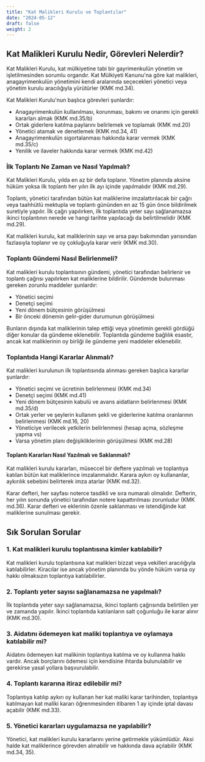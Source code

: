 ```yaml
---
title: "Kat Malikleri Kurulu ve Toplantılar"
date: "2024-05-12"
draft: false
weight: 2
---
```


## Kat Malikleri Kurulu Nedir, Görevleri Nelerdir?

Kat Malikleri Kurulu, kat mülkiyetine tabi bir gayrimenkulün yönetim ve işletilmesinden sorumlu organdır. Kat Mülkiyeti Kanunu'na göre kat malikleri, anagayrimenkulün yönetimini kendi aralarında seçecekleri yönetici veya yönetim kurulu aracılığıyla yürütürler (KMK md.34).

Kat Malikleri Kurulu'nun başlıca görevleri şunlardır:

- Anagayrimenkulün kullanılması, korunması, bakımı ve onarımı için gerekli kararları almak (KMK md.35/b)
- Ortak giderlere katılma paylarını belirlemek ve toplamak (KMK md.20)
- Yönetici atamak ve denetlemek (KMK md.34, 41)
- Anagayrimenkulün sigortalanması hakkında karar vermek (KMK md.35/c)
- Yenilik ve ilaveler hakkında karar vermek (KMK md.42)

### İlk Toplantı Ne Zaman ve Nasıl Yapılmalı?

Kat Malikleri Kurulu, yılda en az bir defa toplanır. Yönetim planında aksine hüküm yoksa ilk toplantı her yılın ilk ayı içinde yapılmalıdır (KMK md.29).

Toplantı, yönetici tarafından bütün kat maliklerine imzalattırılacak bir çağrı veya taahhütlü mektupla ve toplantı gününden en az 15 gün önce bildirilmek suretiyle yapılır. İlk çağrı yapılırken, ilk toplantıda yeter sayı sağlanamazsa ikinci toplantının nerede ve hangi tarihte yapılacağı da belirtilmelidir (KMK md.29).

Kat malikleri kurulu, kat maliklerinin sayı ve arsa payı bakımından yarısından fazlasıyla toplanır ve oy çokluğuyla karar verir (KMK md.30).

### Toplantı Gündemi Nasıl Belirlenmeli?

Kat malikleri kurulu toplantısının gündemi, yönetici tarafından belirlenir ve toplantı çağrısı yapılırken kat maliklerine bildirilir. Gündemde bulunması gereken zorunlu maddeler şunlardır:

- Yönetici seçimi
- Denetçi seçimi
- Yeni dönem bütçesinin görüşülmesi
- Bir önceki dönemin gelir-gider durumunun görüşülmesi

Bunların dışında kat maliklerinin talep ettiği veya yönetimin gerekli gördüğü diğer konular da gündeme eklenebilir. Toplantıda gündeme bağlılık esastır, ancak kat maliklerinin oy birliği ile gündeme yeni maddeler eklenebilir.

### Toplantıda Hangi Kararlar Alınmalı?

Kat malikleri kurulunun ilk toplantısında alınması gereken başlıca kararlar şunlardır:

- Yönetici seçimi ve ücretinin belirlenmesi (KMK md.34)
- Denetçi seçimi (KMK md.41)
- Yeni dönem bütçesinin kabulü ve avans aidatların belirlenmesi (KMK md.35/d)
- Ortak yerler ve şeylerin kullanım şekli ve giderlerine katılma oranlarının belirlenmesi (KMK md.16, 20)
- Yöneticiye verilecek yetkilerin belirlenmesi (hesap açma, sözleşme yapma vs)
- Varsa yönetim planı değişikliklerinin görüşülmesi (KMK md.28)

#### Toplantı Kararları Nasıl Yazılmalı ve Saklanmalı?

Kat malikleri kurulu kararları, müseccel bir deftere yazılmalı ve toplantıya katılan bütün kat maliklerince imzalanmalıdır. Karara aykırı oy kullananlar, aykırılık sebebini belirterek imza atarlar (KMK md.32).

Karar defteri, her sayfası noterce tasdikli ve sıra numaralı olmalıdır. Defterin, her yılın sonunda yönetici tarafından notere kapattırılması zorunludur (KMK md.36). Karar defteri ve eklerinin özenle saklanması ve istendiğinde kat maliklerine sunulması gerekir.

## Sık Sorulan Sorular

### 1\. Kat malikleri kurulu toplantısına kimler katılabilir?

Kat malikleri kurulu toplantısına kat malikleri bizzat veya vekilleri aracılığıyla katılabilirler. Kiracılar ise ancak yönetim planında bu yönde hüküm varsa oy hakkı olmaksızın toplantıya katılabilirler.

### 2\. Toplantı yeter sayısı sağlanamazsa ne yapılmalı?

İlk toplantıda yeter sayı sağlanamazsa, ikinci toplantı çağrısında belirtilen yer ve zamanda yapılır. İkinci toplantıda katılanların salt çoğunluğu ile karar alınır (KMK md.30).

### 3\. Aidatını ödemeyen kat maliki toplantıya ve oylamaya katılabilir mi?

Aidatını ödemeyen kat malikinin toplantıya katılma ve oy kullanma hakkı vardır. Ancak borçlarını ödemesi için kendisine ihtarda bulunulabilir ve gerekirse yasal yollara başvurulabilir.

### 4\. Toplantı kararına itiraz edilebilir mi?

Toplantıya katılıp aykırı oy kullanan her kat maliki karar tarihinden, toplantıya katılmayan kat maliki kararı öğrenmesinden itibaren 1 ay içinde iptal davası açabilir (KMK md.33).

### 5\. Yönetici kararları uygulamazsa ne yapılabilir?

Yönetici, kat malikleri kurulu kararlarını yerine getirmekle yükümlüdür. Aksi halde kat maliklerince görevden alınabilir ve hakkında dava açılabilir (KMK md.34, 35).
